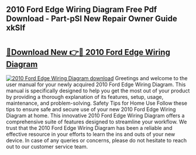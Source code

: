 ## 2010 Ford Edge Wiring Diagram Free Pdf Download - Part-pSI New Repair Owner Guide xkSIf

# <h2><a href="http://dfp8gdo.blite.top/?on=2010+Ford+Edge+Wiring+Diagram">🔗Download New 👉🔴 2010 Ford Edge Wiring Diagram</a></h2>

[![2010 Ford Edge Wiring Diagram download](https://i.imgur.com/lujVjoI.png)](http://dfp8gdo.blite.top/?on=2010+Ford+Edge+Wiring+Diagram)
Greetings and welcome to the user manual for your newly acquired 2010 Ford Edge Wiring Diagram. This manual is specifically designed to help you get the most out of your product by providing a thorough explanation of its features, setup, usage, maintenance, and problem-solving. Safety Tips for Home Use Follow these tips to ensure safe and secure use of your new 2010 Ford Edge Wiring Diagram at home. This innovative 2010 Ford Edge Wiring Diagram offers a comprehensive suite of features designed to streamline your workflow. We trust that the 2010 Ford Edge Wiring Diagram has been a reliable and effective resource in your efforts to learn the ins and outs of your new device. In case of any queries or concerns, please do not hesitate to reach out to our customer service team.
